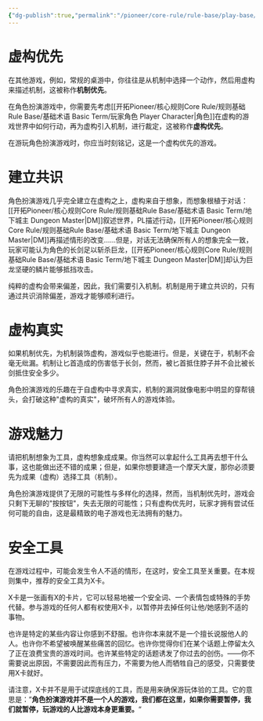 ```yaml
---
{"dg-publish":true,"permalink":"/pioneer/core-rule/rule-base/play-base/"}
---
```



# 虚构优先
在其他游戏，例如，常规的桌游中，你往往是从机制中选择一个动作，然后用虚构来描述机制，这被称作**机制优先**。

在角色扮演游戏中，你需要先考虑[[开拓Pioneer/核心规则Core Rule/规则基础Rule Base/基础术语 Basic Term/玩家角色 Player Character\|角色]]在虚构的游戏世界中如何行动，再为虚构引入机制，进行裁定，这被称作**虚构优先**。

在游玩角色扮演游戏时，你应当时刻铭记，这是一个虚构优先的游戏。

# 建立共识
角色扮演游戏几乎完全建立在虚构之上，虚构来自于想象，而想象根植于对话：[[开拓Pioneer/核心规则Core Rule/规则基础Rule Base/基础术语 Basic Term/地下城主 Dungeon Master\|DM]]叙述世界，PL描述行动，[[开拓Pioneer/核心规则Core Rule/规则基础Rule Base/基础术语 Basic Term/地下城主 Dungeon Master\|DM]]再描述情形的改变......但是，对话无法确保所有人的想象完全一致，玩家可能认为角色的长剑足以斩杀巨龙，[[开拓Pioneer/核心规则Core Rule/规则基础Rule Base/基础术语 Basic Term/地下城主 Dungeon Master\|DM]]却认为巨龙坚硬的鳞片能够抵挡攻击。

纯粹的虚构会带来偏差，因此，我们需要引入机制。机制是用于建立共识的，只有通过共识消除偏差，游戏才能够顺利进行。

# 虚构真实
如果机制优先，为机制装饰虚构，游戏似乎也能进行。但是，关键在于，机制不会毫无纰漏。机制让匕首造成的伤害低于长剑，然而，被匕首抵住脖子并不会比被长剑抵住安全多少。

角色扮演游戏的乐趣在于自虚构中寻求真实，机制的漏洞就像电影中明显的穿帮镜头，会打破这种"虚构的真实"，破坏所有人的游戏体验。

# 游戏魅力
请把机制想象为工具，虚构想象成成果。你当然可以拿起什么工具再去想干什么事，这也能做出还不错的成果；但是，如果你想要建造一个摩天大厦，那你必须要先为成果（虚构）选择工具（机制）。

角色扮演游戏提供了无限的可能性与多样化的选择，然而，当机制优先时，游戏会只剩下无聊的"按按钮"，失去无限的可能性；只有虚构优先时，玩家才拥有尝试任何可能的自由，这是最精致的电子游戏也无法拥有的魅力。

# 安全工具
在游戏过程中，可能会发生令人不适的情形，在这时，安全工具至关重要。在本规则集中，推荐的安全工具为X卡。

X卡是一张画有X的卡片，它可以轻易地被一个安全词、一个表情包或特殊的手势代替。参与游戏的任何人都有权使用X卡，以暂停并去掉任何让他/她感到不适的事物。

也许是特定的某些内容让你感到不舒服。也许你本来就不是一个擅长说服他人的人。也许你不希望被唤醒某些痛苦的回忆。也许你觉得你们在某个话题上停留太久了正在浪费宝贵的游戏时间。也许某些特定的话题诱发了你过去的创伤。——你不需要说出原因，不需要因此而有压力，不需要为他人而牺牲自己的感受，只需要使用X卡就好。

请注意，X卡并不是用于试探底线的工具，而是用来确保游玩体验的工具。它的意思是：”**角色扮演游戏并不是一个人的游戏，我们都在这里，如果你需要暂停，我们就暂停，玩游戏的人比游戏本身更重要。**“



